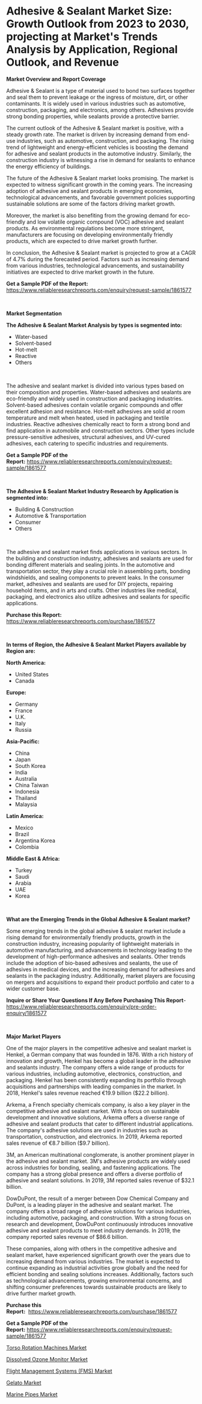 <p><h1>Adhesive & Sealant Market Size: Growth Outlook from 2023 to 2030, projecting at Market's Trends Analysis by Application, Regional Outlook, and Revenue</h1></p><p><strong>Market Overview and Report Coverage</strong></p>
<p><p>Adhesive & Sealant is a type of material used to bond two surfaces together and seal them to prevent leakage or the ingress of moisture, dirt, or other contaminants. It is widely used in various industries such as automotive, construction, packaging, and electronics, among others. Adhesives provide strong bonding properties, while sealants provide a protective barrier.</p><p>The current outlook of the Adhesive & Sealant market is positive, with a steady growth rate. The market is driven by increasing demand from end-use industries, such as automotive, construction, and packaging. The rising trend of lightweight and energy-efficient vehicles is boosting the demand for adhesive and sealant products in the automotive industry. Similarly, the construction industry is witnessing a rise in demand for sealants to enhance the energy efficiency of buildings.</p><p>The future of the Adhesive & Sealant market looks promising. The market is expected to witness significant growth in the coming years. The increasing adoption of adhesive and sealant products in emerging economies, technological advancements, and favorable government policies supporting sustainable solutions are some of the factors driving market growth.</p><p>Moreover, the market is also benefiting from the growing demand for eco-friendly and low volatile organic compound (VOC) adhesive and sealant products. As environmental regulations become more stringent, manufacturers are focusing on developing environmentally friendly products, which are expected to drive market growth further.</p><p>In conclusion, the Adhesive & Sealant market is projected to grow at a CAGR of 4.7% during the forecasted period. Factors such as increasing demand from various industries, technological advancements, and sustainability initiatives are expected to drive market growth in the future.</p></p>
<p><strong>Get a Sample PDF of the Report:</strong> <a href="https://www.reliableresearchreports.com/enquiry/request-sample/1861577">https://www.reliableresearchreports.com/enquiry/request-sample/1861577</a></p>
<p>&nbsp;</p>
<p><strong>Market Segmentation</strong></p>
<p><strong>The Adhesive & Sealant Market Analysis by types is segmented into:</strong></p>
<p><ul><li>Water-based</li><li>Solvent-based</li><li>Hot-melt</li><li>Reactive</li><li>Others</li></ul></p>
<p>&nbsp;</p>
<p><p>The adhesive and sealant market is divided into various types based on their composition and properties. Water-based adhesives and sealants are eco-friendly and widely used in construction and packaging industries. Solvent-based adhesives contain volatile organic compounds and offer excellent adhesion and resistance. Hot-melt adhesives are solid at room temperature and melt when heated, used in packaging and textile industries. Reactive adhesives chemically react to form a strong bond and find application in automobile and construction sectors. Other types include pressure-sensitive adhesives, structural adhesives, and UV-cured adhesives, each catering to specific industries and requirements.</p></p>
<p><strong>Get a Sample PDF of the Report:</strong>&nbsp;<a href="https://www.reliableresearchreports.com/enquiry/request-sample/1861577">https://www.reliableresearchreports.com/enquiry/request-sample/1861577</a></p>
<p>&nbsp;</p>
<p><strong>The Adhesive & Sealant Market Industry Research by Application is segmented into:</strong></p>
<p><ul><li>Building & Construction</li><li>Automotive & Transportation</li><li>Consumer</li><li>Others</li></ul></p>
<p>&nbsp;</p>
<p><p>The adhesive and sealant market finds applications in various sectors. In the building and construction industry, adhesives and sealants are used for bonding different materials and sealing joints. In the automotive and transportation sector, they play a crucial role in assembling parts, bonding windshields, and sealing components to prevent leaks. In the consumer market, adhesives and sealants are used for DIY projects, repairing household items, and in arts and crafts. Other industries like medical, packaging, and electronics also utilize adhesives and sealants for specific applications.</p></p>
<p><strong>Purchase this Report:</strong>&nbsp; <a href="https://www.reliableresearchreports.com/purchase/1861577">https://www.reliableresearchreports.com/purchase/1861577</a></p>
<p>&nbsp;</p>
<p><strong>In terms of Region, the Adhesive & Sealant Market Players available by Region are:</strong></p>
<p>
    <p> <strong> North America: </strong>
        <ul>
            <li>United States</li>
            <li>Canada</li>
        </ul>
        </p> 
    <p> <strong> Europe: </strong>
        <ul>
            <li>Germany</li>
            <li>France</li>
            <li>U.K.</li>
            <li>Italy</li>
            <li>Russia</li>
        </ul>
        </p> 
    <p> <strong> Asia-Pacific: </strong>
        <ul>
            <li>China</li>
            <li>Japan</li>
            <li>South Korea</li>
            <li>India</li>
            <li>Australia</li>
            <li>China Taiwan</li>
            <li>Indonesia</li>
            <li>Thailand</li>
            <li>Malaysia</li>
        </ul>
        </p> 
    <p> <strong> Latin America: </strong>
        <ul>
            <li>Mexico</li>
            <li>Brazil</li>
            <li>Argentina Korea</li>
            <li>Colombia</li>
        </ul>
        </p> 
    <p> <strong> Middle East & Africa: </strong>
        <ul>
            <li>Turkey</li>
            <li>Saudi</li>
            <li>Arabia</li>
            <li>UAE</li>
            <li>Korea</li>
        </ul>
    </p>
    </p>
<p>&nbsp;</p>
<p><strong>What are the Emerging Trends in the Global Adhesive & Sealant market?</strong></p>
<p><p>Some emerging trends in the global adhesive & sealant market include a rising demand for environmentally friendly products, growth in the construction industry, increasing popularity of lightweight materials in automotive manufacturing, and advancements in technology leading to the development of high-performance adhesives and sealants. Other trends include the adoption of bio-based adhesives and sealants, the use of adhesives in medical devices, and the increasing demand for adhesives and sealants in the packaging industry. Additionally, market players are focusing on mergers and acquisitions to expand their product portfolio and cater to a wider customer base.</p></p>
<p><strong>Inquire or Share Your Questions If Any Before Purchasing This Report</strong>- <a href="https://www.reliableresearchreports.com/enquiry/pre-order-enquiry/1861577">https://www.reliableresearchreports.com/enquiry/pre-order-enquiry/1861577</a></p>
<p>&nbsp;</p>
<p><strong>Major Market Players</strong></p>
<p><p>One of the major players in the competitive adhesive and sealant market is Henkel, a German company that was founded in 1876. With a rich history of innovation and growth, Henkel has become a global leader in the adhesive and sealants industry. The company offers a wide range of products for various industries, including automotive, electronics, construction, and packaging. Henkel has been consistently expanding its portfolio through acquisitions and partnerships with leading companies in the market. In 2018, Henkel's sales revenue reached €19.9 billion ($22.2 billion).</p><p>Arkema, a French specialty chemicals company, is also a key player in the competitive adhesive and sealant market. With a focus on sustainable development and innovative solutions, Arkema offers a diverse range of adhesive and sealant products that cater to different industrial applications. The company's adhesive solutions are used in industries such as transportation, construction, and electronics. In 2019, Arkema reported sales revenue of €8.7 billion ($9.7 billion).</p><p>3M, an American multinational conglomerate, is another prominent player in the adhesive and sealant market. 3M's adhesive products are widely used across industries for bonding, sealing, and fastening applications. The company has a strong global presence and offers a diverse portfolio of adhesive and sealant solutions. In 2019, 3M reported sales revenue of $32.1 billion.</p><p>DowDuPont, the result of a merger between Dow Chemical Company and DuPont, is a leading player in the adhesive and sealant market. The company offers a broad range of adhesive solutions for various industries, including automotive, packaging, and construction. With a strong focus on research and development, DowDuPont continuously introduces innovative adhesive and sealant products to meet industry demands. In 2019, the company reported sales revenue of $86.6 billion.</p><p>These companies, along with others in the competitive adhesive and sealant market, have experienced significant growth over the years due to increasing demand from various industries. The market is expected to continue expanding as industrial activities grow globally and the need for efficient bonding and sealing solutions increases. Additionally, factors such as technological advancements, growing environmental concerns, and shifting consumer preferences towards sustainable products are likely to drive further market growth.</p></p>
<p><strong>Purchase this Report:</strong>&nbsp;&nbsp;<a href="https://www.reliableresearchreports.com/purchase/1861577">https://www.reliableresearchreports.com/purchase/1861577</a></p>
<p></p>
<p><strong>Get a Sample PDF of the Report:</strong>&nbsp;<a href="https://www.reliableresearchreports.com/enquiry/request-sample/1861577">https://www.reliableresearchreports.com/enquiry/request-sample/1861577</a></p>
<p><p><a href="https://medium.com/@nicholasstewart02/analyzing-torso-rotation-machines-market-global-industry-perspective-and-forecast-2023-to-2030-98a9ab66a54a">Torso Rotation Machines Market</a></p><p><a href="https://medium.com/@jeremybates83/dissolved-ozone-monitor-market-trends-forecast-and-competitive-analysis-to-2030-81f63561ff6e">Dissolved Ozone Monitor Market</a></p><p><a href="https://medium.com/@randyrose31/flight-management-systems-fms-market-focuses-on-market-share-size-and-projected-forecast-till-9beb4e143e84">Flight Management Systems (FMS) Market</a></p><p><a href="https://medium.com/@mikeflatley6362/gelato-market-share-evolution-and-market-growth-trends-2023-2030-452a5f6baff1">Gelato Market</a></p><p><a href="https://medium.com/@dylangilbert65/decoding-marine-pipes-market-metrics-market-share-trends-and-growth-patterns-8c00877f6bb1">Marine Pipes Market</a></p></p>